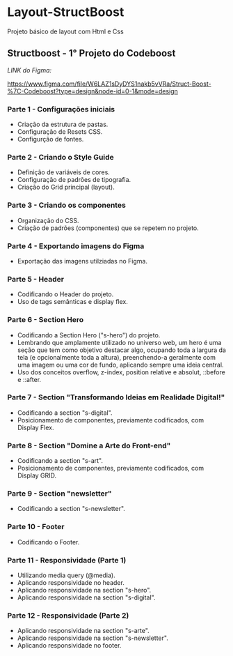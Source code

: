 # Layout-StructBoost

Projeto básico de layout com Html e Css

## Structboost - 1° Projeto do Codeboost

*LINK do Figma:*

<https://www.figma.com/file/W6LAZ1sDyDYS1nakb5vVRa/Struct-Boost-%7C-Codeboost?type=design&node-id=0-1&mode=design>

### Parte 1 - Configurações iniciais

- Criação da estrutura de pastas.
- Configuração de Resets CSS.
- Configurção de fontes.

### Parte 2 - Criando o Style Guide

- Definição de variáveis de cores.
- Configuração de padrões de tipografia.
- Criação do Grid principal (layout).

### Parte 3 - Criando os componentes

- Organização do CSS.
- Criação de padrões (componentes) que se repetem no projeto.

### Parte 4 - Exportando imagens do Figma

- Exportação das imagens utilziadas no Figma.

### Parte 5 - Header

- Codificando o Header do projeto.
- Uso de tags semânticas e display flex.

### Parte 6 - Section Hero

- Codificando a Section Hero ("s-hero") do projeto.
- Lembrando que amplamente utilizado no universo web, um hero é uma seção que tem como objetivo destacar algo, ocupando toda a largura da tela (e opcionalmente toda a altura), preenchendo-a geralmente com uma imagem ou uma cor de fundo, aplicando sempre uma ideia central.
- Uso dos conceitos overflow, z-index, position relative e absolut, ::before e ::after.

### Parte 7 - Section "Transformando Ideias em Realidade Digital!"

- Codificando a section "s-digital".
- Posicionamento de componentes, previamente codificados, com Display Flex.

### Parte 8 - Section "Domine a Arte do Front-end"

- Codificando a section "s-art".
- Posicionamento de componentes, previamente codificados, com Display GRID.

### Parte 9 - Section "newsletter"

- Codificando a section "s-newsletter".

### Parte 10 - Footer

- Codificando o Footer.

### Parte 11 - Responsividade (Parte 1)

- Utilizando media query (@media).
- Aplicando responsividade no header.
- Aplicando responsividade na section "s-hero".
- Aplicando responsividade na section "s-digital".

### Parte 12 - Responsividade (Parte 2)

- Aplicando responsividade na section "s-arte".
- Aplicando responsividade na section "s-newsletter".
- Aplicando responsividade no footer.
